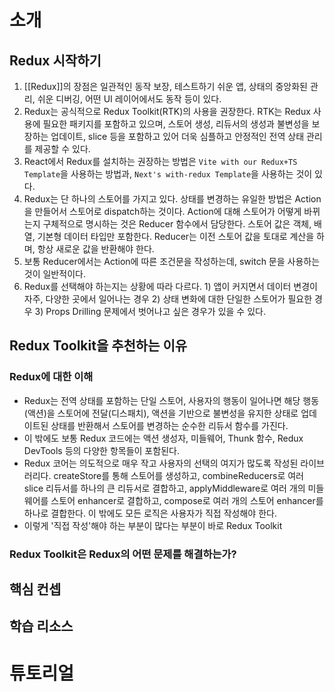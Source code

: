 # 소개
## Redux 시작하기
1. [[Redux]]의 장점은 일관적인 동작 보장, 테스트하기 쉬운 앱, 상태의 중앙화된 관리, 쉬운 디버깅, 어떤 UI 레이어에서도 동작 등이 있다.
2. Redux는 공식적으로 Redux Toolkit(RTK)의 사용을 권장한다. RTK는 Redux 사용에 필요한 패키지를 포함하고 있으며, 스토어 생성, 리듀서의 생성과 불변성을 보장하는 업데이트, slice 등을 포함하고 있어 더욱 심플하고 안정적인 전역 상태 관리를 제공할 수 있다.
3. React에서 Redux를 설치하는 권장하는 방법은 `Vite with our Redux+TS Template`을 사용하는 방법과, `Next's with-redux Template`을 사용하는 것이 있다.
4. Redux는 단 하나의 스토어를 가지고 있다. 상태를 변경하는 유일한 방법은 Action을 만들어서 스토어로 dispatch하는 것이다. Action에 대해 스토어가 어떻게 바뀌는지 구체적으로 명시하는 것은 Reducer 함수에서 담당한다. 스토어 값은 객체, 배열, 기본형 데이터 타입만 포함한다. Reducer는 이전 스토어 값을 토대로 계산을 하며, 항상 새로운 값을 반환해야 한다.
5. 보통 Reducer에서는 Action에 따른 조건문을 작성하는데, switch 문을 사용하는 것이 일반적이다.
6. Redux를 선택해야 하는지는 상황에 따라 다르다. 1) 앱이 커지면서 데이터 변경이 자주, 다양한 곳에서 일어나는 경우 2) 상태 변화에 대한 단일한 스토어가 필요한 경우 3) Props Drilling 문제에서 벗어나고 싶은 경우가 있을 수 있다.
## Redux Toolkit을 추천하는 이유
### Redux에 대한 이해
- Redux는 전역 상태를 포함하는 단일 스토어, 사용자의 행동이 일어나면 해당 행동(액션)을 스토어에 전달(디스패치), 액션을 기반으로 불변성을 유지한 상태로 업데이트된 상태를 반환해서 스토어를 변경하는 순수한 리듀서 함수를 가진다.
- 이 밖에도 보통 Redux 코드에는 액션 생성자, 미들웨어, Thunk 함수, Redux DevTools 등의 다양한 항목들이 포함된다.
- Redux 코어는 의도적으로 매우 작고 사용자의 선택의 여지가 많도록 작성된 라이브러리다. createStore를 통해 스토어를 생성하고, combineReducers로 여러 slice 리듀서를 하나의 큰 리듀서로 결합하고, applyMiddleware로 여러 개의 미들웨어를 스토어 enhancer로 결합하고, compose로 여러 개의 스토어 enhancer를 하나로 결합한다. 이 밖에도 모든 로직은 사용자가 직접 작성해야 한다.
- 이렇게 '직접 작성'해야 하는 부분이 많다는 부분이 바로 Redux Toolkit
### Redux Toolkit은 Redux의 어떤 문제를 해결하는가?
## 핵심 컨셉
## 학습 리소스
# 튜토리얼
